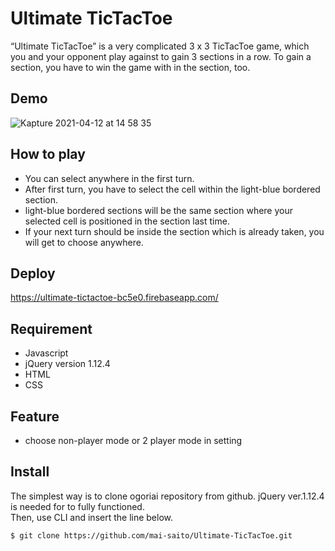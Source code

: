 Ultimate TicTacToe
=================

“Ultimate TicTacToe” is a very complicated 3 x 3 TicTacToe game, which you and your opponent play against to gain 3 sections in a row. To gain a section, you have to win the game with in the section, too. 

## Demo

![Kapture 2021-04-12 at 14 58 35](https://user-images.githubusercontent.com/50275402/114347364-ca3c8000-9b9f-11eb-9d4b-6dc0c2e78dee.gif)

## How to play

* You can select anywhere in the first turn.
* After first turn, you have to select the cell within the light-blue bordered section.
* light-blue bordered sections will be the same section where your selected cell is positioned in the section last time.
* If your next turn should be inside the section which is already taken, you will get to choose anywhere.


## Deploy

  https://ultimate-tictactoe-bc5e0.firebaseapp.com/

## Requirement

* Javascript 
* jQuery version 1.12.4
* HTML
* CSS

## Feature

* choose non-player mode or 2 player mode in setting

## Install

  The simplest way is to clone ogoriai repository from github. jQuery ver.1.12.4 is needed for to fully functioned.  
  Then, use CLI and insert the line below.

```
$ git clone https://github.com/mai-saito/Ultimate-TicTacToe.git
```
